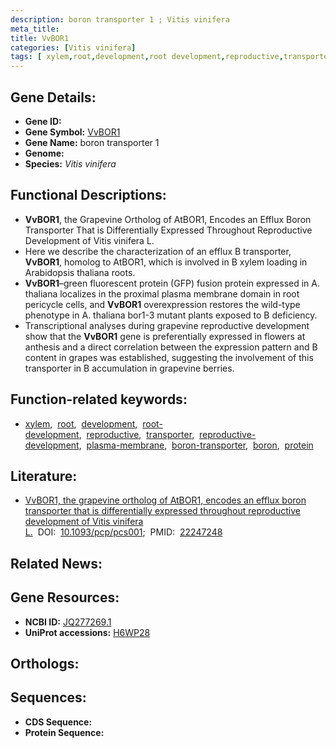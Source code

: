 ```yaml
---
description: boron transporter 1 ; Vitis vinifera
meta_title:
title: VvBOR1
categories: [Vitis vinifera]
tags: [ xylem,root,development,root development,reproductive,transporter,reproductive development,plasma membrane,boron transporter,boron,protein ]
---
```


## Gene Details:
- **Gene ID:** []()
- **Gene Symbol:** <u>VvBOR1</u>
- **Gene Name:** boron transporter 1
- **Genome:** 
- **Species:** *Vitis vinifera*

## Functional Descriptions:
   - **VvBOR1**, the Grapevine Ortholog of AtBOR1, Encodes an Efflux Boron Transporter That is Differentially Expressed Throughout Reproductive Development of Vitis vinifera L.
   - Here we describe the characterization of an efflux B transporter, **VvBOR1**, homolog to AtBOR1, which is involved in B xylem loading in Arabidopsis thaliana roots.
   - **VvBOR1**–green fluorescent protein (GFP) fusion protein expressed in A. thaliana localizes in the proximal plasma membrane domain in root pericycle cells, and **VvBOR1** overexpression restores the wild-type phenotype in A. thaliana bor1-3 mutant plants exposed to B deficiency.
   - Transcriptional analyses during grapevine reproductive development show that the **VvBOR1** gene is preferentially expressed in flowers at anthesis and a direct correlation between the expression pattern and B content in grapes was established, suggesting the involvement of this transporter in B accumulation in grapevine berries.

## Function-related keywords:
   - [xylem](/tags/xylem/),&nbsp;&nbsp;[root](/tags/root/),&nbsp;&nbsp;[development](/tags/development/),&nbsp;&nbsp;[root-development](/tags/root-development/),&nbsp;&nbsp;[reproductive](/tags/reproductive/),&nbsp;&nbsp;[transporter](/tags/transporter/),&nbsp;&nbsp;[reproductive-development](/tags/reproductive-development/),&nbsp;&nbsp;[plasma-membrane](/tags/plasma-membrane/),&nbsp;&nbsp;[boron-transporter](/tags/boron-transporter/),&nbsp;&nbsp;[boron](/tags/boron/),&nbsp;&nbsp;[protein](/tags/protein/)

## Literature:
   - [VvBOR1, the grapevine ortholog of AtBOR1, encodes an efflux boron transporter that is differentially expressed throughout reproductive development of Vitis vinifera L.](https://www.doi.org/10.1093/pcp/pcs001)&nbsp;&nbsp;DOI:&nbsp;&nbsp;[10.1093/pcp/pcs001](https://www.doi.org/10.1093/pcp/pcs001);&nbsp;&nbsp;PMID:&nbsp;&nbsp;[22247248](https://pubmed.ncbi.nlm.nih.gov/22247248/)

## Related News:

## Gene Resources:
- **NCBI ID:**  [JQ277269.1](https://www.ncbi.nlm.nih.gov/search/all/?term=JQ277269.1)
- **UniProt accessions:**  [H6WP28](https://www.uniprot.org/uniprotkb/H6WP28/entry)

## Orthologs:

## Sequences:
- **CDS Sequence:**
- **Protein Sequence:**

